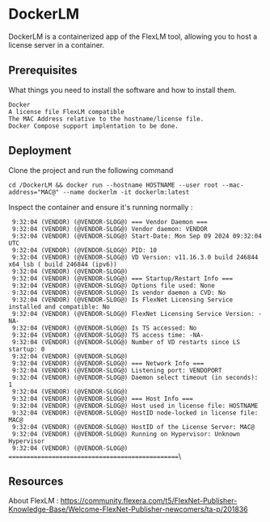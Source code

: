 # DockerLM

DockerLM is a containerized app of the FlexLM tool, allowing you to host a license server in a container.

## Prerequisites

What things you need to install the software and how to install them.

```
Docker
A license file FlexLM compatible
The MAC Address relative to the hostname/license file.
Docker Compose support implentation to be done.
```

## Deployment

Clone the project and run the following command
```
cd /DockerLM && docker run --hostname HOSTNAME --user root --mac-address="MAC@" --name dockerlm -it dockerlm:latest
```
Inspect the container and ensure it's running normally :

` 9:32:04 (VENDOR) (@VENDOR-SLOG@) === Vendor Daemon ===`\
` 9:32:04 (VENDOR) (@VENDOR-SLOG@) Vendor daemon: VENDOR`\
` 9:32:04 (VENDOR) (@VENDOR-SLOG@) Start-Date: Mon Sep 09 2024 09:32:04 UTC`\
` 9:32:04 (VENDOR) (@VENDOR-SLOG@) PID: 10`\
` 9:32:04 (VENDOR) (@VENDOR-SLOG@) VD Version: v11.16.3.0 build 246844 x64_lsb ( build 246844 (ipv6))`\
` 9:32:04 (VENDOR) (@VENDOR-SLOG@)`\
` 9:32:04 (VENDOR) (@VENDOR-SLOG@) === Startup/Restart Info ===`\
` 9:32:04 (VENDOR) (@VENDOR-SLOG@) Options file used: None`\
` 9:32:04 (VENDOR) (@VENDOR-SLOG@) Is vendor daemon a CVD: No`\
` 9:32:04 (VENDOR) (@VENDOR-SLOG@) Is FlexNet Licensing Service installed and compatible: No`\
` 9:32:04 (VENDOR) (@VENDOR-SLOG@) FlexNet Licensing Service Version: -NA-`\
` 9:32:04 (VENDOR) (@VENDOR-SLOG@) Is TS accessed: No`\
` 9:32:04 (VENDOR) (@VENDOR-SLOG@) TS access time: -NA-`\
` 9:32:04 (VENDOR) (@VENDOR-SLOG@) Number of VD restarts since LS startup: 0`\
` 9:32:04 (VENDOR) (@VENDOR-SLOG@)`\
` 9:32:04 (VENDOR) (@VENDOR-SLOG@) === Network Info ===`\
` 9:32:04 (VENDOR) (@VENDOR-SLOG@) Listening port: VENDOPORT`\
` 9:32:04 (VENDOR) (@VENDOR-SLOG@) Daemon select timeout (in seconds): 1`\
` 9:32:04 (VENDOR) (@VENDOR-SLOG@)`\
` 9:32:04 (VENDOR) (@VENDOR-SLOG@) === Host Info ===`\
` 9:32:04 (VENDOR) (@VENDOR-SLOG@) Host used in license file: HOSTNAME`\
` 9:32:04 (VENDOR) (@VENDOR-SLOG@) HostID node-locked in license file: MAC@`\
` 9:32:04 (VENDOR) (@VENDOR-SLOG@) HostID of the License Server: MAC@`\
` 9:32:04 (VENDOR) (@VENDOR-SLOG@) Running on Hypervisor: Unknown Hypervisor`\
` 9:32:04 (VENDOR) (@VENDOR-SLOG@) ===============================================`\

## Resources

About FlexLM : https://community.flexera.com/t5/FlexNet-Publisher-Knowledge-Base/Welcome-FlexNet-Publisher-newcomers/ta-p/201836


